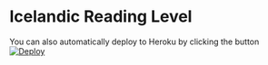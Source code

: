 # Icelandic Reading Level


You can also automatically deploy to Heroku by clicking the button
[![Deploy](https://www.herokucdn.com/deploy/button.png)](https://heroku.com/deploy)
